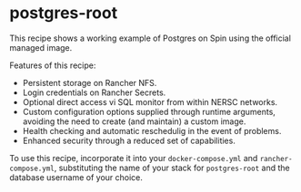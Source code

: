# postgres-root

This recipe shows a working example of Postgres on Spin using the official managed image.

Features of this recipe:
  * Persistent storage on Rancher NFS.
  * Login credentials on Rancher Secrets.
  * Optional direct access vi SQL monitor from within NERSC networks.
  * Custom configuration options supplied through runtime arguments, avoiding the
    need to create (and maintain) a custom image.
  * Health checking and automatic reschedulig in the event of problems.
  * Enhanced security through a reduced set of capabilities.

To use this recipe, incorporate it into your `docker-compose.yml` and `rancher-compose.yml`,
substituting the name of your stack for `postgres-root` and the database username of your choice.
